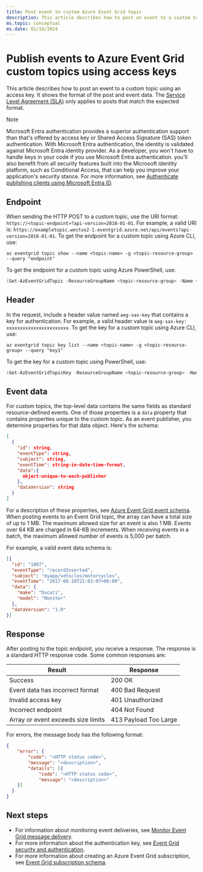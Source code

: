 ```yaml
---
title: Post event to custom Azure Event Grid topic
description: This article describes how to post an event to a custom topic. It shows the format of the post and event data.
ms.topic: conceptual
ms.date: 01/18/2024 
---
```


# Publish events to Azure Event Grid custom topics using access keys

This article describes how to post an event to a custom topic using an access key. It shows the format of the post and event data. The [Service Level Agreement (SLA)](https://azure.microsoft.com/support/legal/sla/event-grid/v1_0/) only applies to posts that match the expected format.


> [!NOTE]
> Microsoft Entra authentication provides a superior authentication support than that's offered by access key or Shared Access Signature (SAS) token authentication. With Microsoft Entra authentication, the identity is validated against Microsoft Entra identity provider. As a developer, you won't have to handle keys in your code if you use Microsoft Entra authentication. you'll also benefit from all security features built into the Microsoft identity platform, such as Conditional Access, that can help you improve your application's security stance. For more information, see [Authenticate publishing clients using Microsoft Entra ID](authenticate-with-microsoft-entra-id.md).

## Endpoint

When sending the HTTP POST to a custom topic, use the URI format: `https://<topic-endpoint>?api-version=2018-01-01`. For example, a valid URI is: `https://exampletopic.westus2-1.eventgrid.azure.net/api/events?api-version=2018-01-01`. To get the endpoint for a custom topic using Azure CLI, use:

```azurecli-interactive
az eventgrid topic show --name <topic-name> -g <topic-resource-group> --query "endpoint"
```

To get the endpoint for a custom topic using Azure PowerShell, use:

```powershell
(Get-AzEventGridTopic -ResourceGroupName <topic-resource-group> -Name <topic-name>).Endpoint
```

## Header

In the request, include a header value named `aeg-sas-key` that contains a key for authentication. For example, a valid header value is `aeg-sas-key: xxxxxxxxxxxxxxxxxxxxxxx`. To get the key for a custom topic using Azure CLI, use:

```azurecli
az eventgrid topic key list --name <topic-name> -g <topic-resource-group> --query "key1"
```

To get the key for a custom topic using PowerShell, use:

```powershell
(Get-AzEventGridTopicKey -ResourceGroupName <topic-resource-group> -Name <topic-name>).Key1
```

## Event data

For custom topics, the top-level data contains the same fields as standard resource-defined events. One of those properties is a `data` property that contains properties unique to the custom topic. As an event publisher, you determine properties for that data object. Here's the schema:

```json
[
  {
    "id": string,    
    "eventType": string,
    "subject": string,
    "eventTime": string-in-date-time-format,
    "data":{
      object-unique-to-each-publisher
    },
    "dataVersion": string
  }
]
```

For a description of these properties, see [Azure Event Grid event schema](event-schema.md). When posting events to an Event Grid topic, the array can have a total size of up to 1 MB. The maximum allowed size for an event is also 1 MB. Events over 64 KB are charged in 64-KB increments. When receiving events in a batch, the maximum allowed number of events is 5,000 per batch.

For example, a valid event data schema is:

```json
[{
  "id": "1807",
  "eventType": "recordInserted",
  "subject": "myapp/vehicles/motorcycles",
  "eventTime": "2017-08-10T21:03:07+00:00",
  "data": {
    "make": "Ducati",
    "model": "Monster"
  },
  "dataVersion": "1.0"
}]
```

## Response

After posting to the topic endpoint, you receive a response. The response is a standard HTTP response code. Some common responses are:

|Result  |Response  |
|---------|---------|
|Success  | 200 OK  |
|Event data has incorrect format | 400 Bad Request |
|Invalid access key | 401 Unauthorized |
|Incorrect endpoint | 404 Not Found |
|Array or event exceeds size limits | 413 Payload Too Large |

For errors, the message body has the following format:

```json
{
    "error": {
        "code": "<HTTP status code>",
        "message": "<description>",
        "details": [{
            "code": "<HTTP status code>",
            "message": "<description>"
    }]
  }
}
```

## Next steps

* For information about monitoring event deliveries, see [Monitor Event Grid message delivery](monitor-event-delivery.md).
* For more information about the authentication key, see [Event Grid security and authentication](security-authentication.md).
* For more information about creating an Azure Event Grid subscription, see [Event Grid subscription schema](subscription-creation-schema.md).
